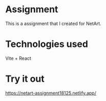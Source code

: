 # Assignment

This is a assignment that I created for NetArt.

# Technologies used

Vite + React 

# Try it out

https://netart-assignment18125.netlify.app/

